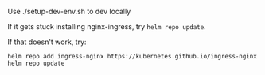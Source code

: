 Use ./setup-dev-env.sh to dev locally

If it gets stuck installing nginx-ingress, try `helm repo update`. 

If that doesn't work, try:
```
helm repo add ingress-nginx https://kubernetes.github.io/ingress-nginx
helm repo update
```
